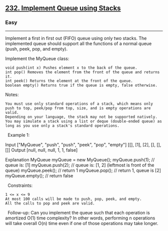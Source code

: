 <h2><a href="https://leetcode.com/problems/implement-queue-using-stacks/">232. Implement Queue using Stacks</a></h2><h3>Easy</h3><hr>Implement a first in first out (FIFO) queue using only two stacks. The implemented queue should support all the functions of a normal queue (push, peek, pop, and empty).

Implement the MyQueue class:


	void push(int x) Pushes element x to the back of the queue.
	int pop() Removes the element from the front of the queue and returns it.
	int peek() Returns the element at the front of the queue.
	boolean empty() Returns true if the queue is empty, false otherwise.


Notes:


	You must use only standard operations of a stack, which means only push to top, peek/pop from top, size, and is empty operations are valid.
	Depending on your language, the stack may not be supported natively. You may simulate a stack using a list or deque (double-ended queue) as long as you use only a stack's standard operations.


 
Example 1:

Input
["MyQueue", "push", "push", "peek", "pop", "empty"]
[[], [1], [2], [], [], []]
Output
[null, null, null, 1, 1, false]

Explanation
MyQueue myQueue = new MyQueue();
myQueue.push(1); // queue is: [1]
myQueue.push(2); // queue is: [1, 2] (leftmost is front of the queue)
myQueue.peek(); // return 1
myQueue.pop(); // return 1, queue is [2]
myQueue.empty(); // return false


 
Constraints:


	1 <= x <= 9
	At most 100 calls will be made to push, pop, peek, and empty.
	All the calls to pop and peek are valid.


 
Follow-up: Can you implement the queue such that each operation is amortized O(1) time complexity? In other words, performing n operations will take overall O(n) time even if one of those operations may take longer.
